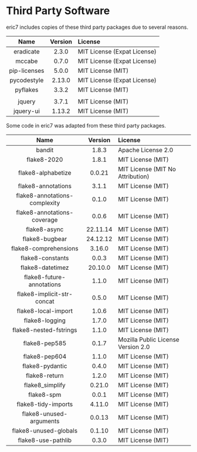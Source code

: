 Third Party Software
====================

eric7 includes copies of these third party packages due to several reasons.

| Name         |  Version  | License                     |
|:------------:|:---------:|:----------------------------|
| eradicate    |   2.3.0   | MIT License (Expat License) |
| mccabe       |   0.7.0   | MIT License (Expat License) |
| pip-licenses |   5.0.0   | MIT License (MIT)           |
| pycodestyle  |   2.13.0  | MIT License (Expat License) |
| pyflakes     |   3.3.2   | MIT License (MIT)           |
|              |           |                             |
| jquery       |   3.7.1   | MIT License (MIT)           |
| jquery-ui    |  1.13.2   | MIT License (MIT)           |

Some code in eric7 was adapted from these third party packages.

| Name                          |  Version  | License                            |
|:-----------------------------:|:---------:|:-----------------------------------|
| bandit                        |   1.8.3   | Apache License 2.0                 |
| flake8-2020                   |   1.8.1   | MIT License (MIT)                  |
| flake8-alphabetize            |   0.0.21  | MIT License (MIT No Attribution)   |
| flake8-annotations            |   3.1.1   | MIT License (MIT)                  |
| flake8-annotations-complexity |   0.1.0   | MIT License (MIT)                  |
| flake8-annotations-coverage   |   0.0.6   | MIT License (MIT)                  |
| flake8-async                  |  22.11.14 | MIT License (MIT)                  |
| flake8-bugbear                |  24.12.12 | MIT License (MIT)                  |
| flake8-comprehensions         |   3.16.0  | MIT License (MIT)                  |
| flake8-constants              |   0.0.3   | MIT License (MIT)                  |
| flake8-datetimez              |  20.10.0  | MIT License (MIT)                  |
| flake8-future-annotations     |   1.1.0   | MIT License (MIT)                  |
| flake8-implicit-str-concat    |   0.5.0   | MIT License (MIT)                  |
| flake8-local-import           |   1.0.6   | MIT License (MIT)                  |
| flake8-logging                |   1.7.0   | MIT License (MIT)                  |
| flake8-nested-fstrings        |   1.1.0   | MIT License (MIT)                  |
| flake8-pep585                 |   0.1.7   | Mozilla Public License Version 2.0 |
| flake8-pep604                 |   1.1.0   | MIT License (MIT)                  |
| flake8-pydantic               |   0.4.0   | MIT License (MIT)                  |
| flake8-return                 |   1.2.0   | MIT License (MIT)                  |
| flake8_simplify               |   0.21.0  | MIT License (MIT)                  |
| flake8-spm                    |   0.0.1   | MIT License (MIT)                  |
| flake8-tidy-imports           |   4.11.0  | MIT License (MIT)                  |
| flake8-unused-arguments       |   0.0.13  | MIT License (MIT)                  |
| flake8-unused-globals         |   0.1.10  | MIT License (MIT)                  |
| flake8-use-pathlib            |   0.3.0   | MIT License (MIT)                  |
